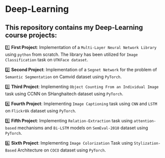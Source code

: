 # Deep-Learning
 ## This repository contains my **Deep-Learning** course projects:

:one: **First Project**: Implementation of  a ```Multi-Layer Neural Network Library``` using `python` from scratch. The library has been utilized for ``Image Classification`` task on `UTKFace dataset`.

 :two: **Second Project**: Implementation of a `Segnet Network` for the problem of `Semantic Segmentation` on Camvid dataset using `PyTorch`.

:three: **Third Project**: Implementing `Object Counting From an Individual Image` task using CCNN on SHanghaitech dataset using `PyTorch`.

:four: **Fourth Project**: Implementing `Image Captioning` task using `CNN` and `LSTM` on `Flickr8k` dataset using `PyTorch`.

:five: **Fifth Project**: Implementing `Relation-Extraction` task using `attention-based` mechanisms and `Bi-LSTM` models on `SemEval-2010` dataset using `PyTorch`. 

:six: **Sixth Project**: Implementing  `Image Colorization` Task using `Stylization-Based` Architecture on `COCO` dataset using `PyTorch`.
